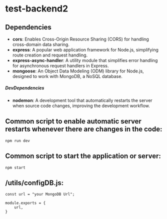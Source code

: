 # test-backend2

## Dependencies

- **cors**: Enables Cross-Origin Resource Sharing (CORS) for handling cross-domain data sharing.
- **express**: A popular web application framework for Node.js, simplifying route creation and request handling.
- **express-async-handler**: A utility module that simplifies error handling for asynchronous request handlers in Express.
- **mongoose**: An Object Data Modeling (ODM) library for Node.js, designed to work with MongoDB, a NoSQL database. 

##### DevDependencies

- **nodemon**: A development tool that automatically restarts the server when source code changes, improving the development workflow.




## Common script to enable automatic server restarts whenever there are changes in the code:
```
npm run dev
```

## Common script to start the application or server:
```
npm start
```


## /utils/configDB.js:
```
const url = "your MongoDB Url";

module.exports = {
    url,
}
